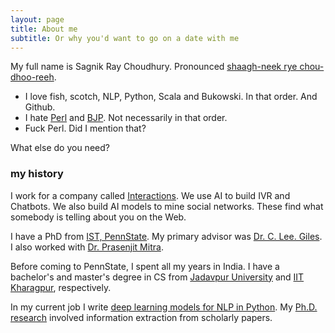 ```yaml
---
layout: page
title: About me
subtitle: Or why you'd want to go on a date with me
---
```


My full name is Sagnik Ray Choudhury. Pronounced [shaagh-neek rye chou-dhoo-reeh](https://www.nameshouts.com/names/bengali/pronounce-sagnik-ray-choudhury).

- I love fish, scotch, NLP, Python, Scala and Bukowski. In that order. And Github. 
- I hate [Perl](https://en.wikipedia.org/wiki/Perl) and [BJP](https://en.wikipedia.org/wiki/Bharatiya_Janata_Party). Not necessarily in that order.
- Fuck Perl. Did I mention that?    

What else do you need?

### my history

I work for a company called [Interactions](https://www.interactions.com/). We use AI to build IVR and Chatbots. We also build AI models to mine social networks. These find what somebody is telling about you on the Web. 

I have a PhD from [IST, PennState](http://ist.psu.edu/). My primary advisor was [Dr. C. Lee. Giles](http://clgiles.ist.psu.edu). I also worked with [Dr. Prasenjit Mitra](http://www.personal.psu.edu/faculty/p/u/pum10/). 

Before coming to PennState, I spent all my years in India. I have a bachelor's and master's degree in CS from [Jadavpur University](http://www.jaduniv.edu.in) and [IIT Kharagpur](http://www.iitkgp.ac.in/), respectively.

In my current job I write [deep learning models for NLP in Python](https://github.com/dpressel/baseline). My [Ph.D. research](http://www.personal.psu.edu/szr163/research.html) involved information extraction from scholarly papers. 